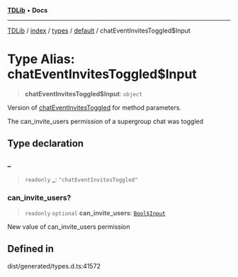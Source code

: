 [**TDLib**](../../../../../../README.md) • **Docs**

***

[TDLib](../../../../../../modules.md) / [index](../../../../../README.md) / [types](../../../README.md) / [default](../README.md) / chatEventInvitesToggled$Input

# Type Alias: chatEventInvitesToggled$Input

> **chatEventInvitesToggled$Input**: `object`

Version of [chatEventInvitesToggled](chatEventInvitesToggled.md) for method parameters.

The can_invite_users permission of a supergroup chat was toggled

## Type declaration

### \_

> `readonly` **\_**: `"chatEventInvitesToggled"`

### can\_invite\_users?

> `readonly` `optional` **can\_invite\_users**: [`Bool$Input`](Bool$Input.md)

New value of can_invite_users permission

## Defined in

dist/generated/types.d.ts:41572
